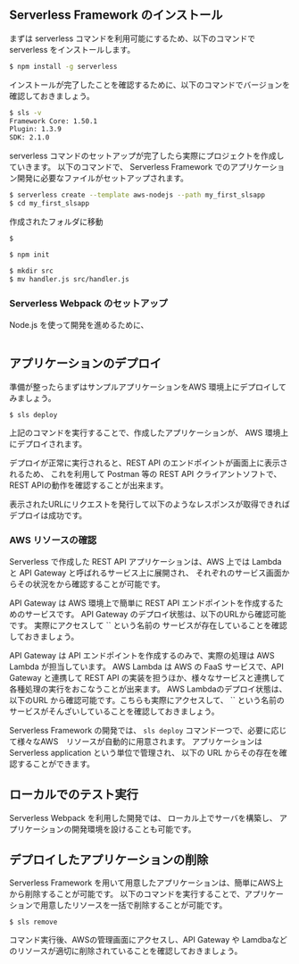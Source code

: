 ## Serverless Framework のインストール

まずは serverless コマンドを利用可能にするため、以下のコマンドで serverless をインストールします。

```bash
$ npm install -g serverless
```

インストールが完了したことを確認するために、以下のコマンドでバージョンを確認しておきましょう。

```bash
$ sls -v
Framework Core: 1.50.1
Plugin: 1.3.9
SDK: 2.1.0
```

serverless コマンドのセットアップが完了したら実際にプロジェクトを作成していきます。
以下のコマンドで、 Serverless Framework でのアプリケーション開発に必要なファイルがセットアップされます。

```bash
$ serverless create --template aws-nodejs --path my_first_slsapp
$ cd my_first_slsapp
```

作成されたフォルダに移動

```bash
$ 
```

```bash
$ npm init
```

```bash
$ mkdir src
$ mv handler.js src/handler.js

```

### Serverless Webpack のセットアップ

Node.js を使って開発を進めるために、

```bash

```


## アプリケーションのデプロイ

準備が整ったらまずはサンプルアプリケーションをAWS 環境上にデプロイしてみましょう。

```
$ sls deploy
```

上記のコマンドを実行することで、作成したアプリケーションが、
AWS 環境上にデプロイされます。

デプロイが正常に実行されると、REST API のエンドポイントが画面上に表示されるため、
これを利用して Postman 等の REST API クライアントソフトで、REST APIの動作を確認することが出来ます。

表示されたURLにリクエストを発行して以下のようなレスポンスが取得できればデプロイは成功です。

### AWS リソースの確認

Serverless で作成した  REST API アプリケーションは、AWS 上では Lambda と API Gateway と呼ばれるサービス上に展開され、
それぞれのサービス画面からその状況をから確認することが可能です。

API Gateway は AWS 環境上で簡単に REST API エンドポイントを作成するためのサービスです。
API Gateway のデプロイ状態は、以下のURLから確認可能です。
実際にアクセスして `` という名前の サービスが存在していることを確認しておきましょう。



API Gateway は API エンドポイントを作成するのみで、実際の処理は AWS Lambda が担当しています。
AWS Lambda は AWS の FaaS サービスで、API Gateway と連携して REST API の実装を担うほか、様々なサービスと連携して各種処理の実行をおこなうことが出来ます。
AWS Lambdaのデプロイ状態は、以下のURL から確認可能です。こちらも実際にアクセスして、 `` という名前のサービスがそんざいしていることを確認しておきましょう。


Serverless Framework の開発では、 `sls deploy` コマンド一つで、必要に応じて様々なAWS　リソースが自動的に用意されます。
アプリケーションは Serverless application という単位で管理され、
以下の URL からその存在を確認することができます。


## ローカルでのテスト実行

Serverless Webpack を利用した開発では、 ローカル上でサーバを構築し、
アプリケーションの開発環境を設けることも可能です。



## デプロイしたアプリケーションの削除

Serverless Framework を用いて用意したアプリケーションは、簡単にAWS上から削除することが可能です。
以下のコマンドを実行することで、アプリケーションで用意したリソースを一括で削除することが可能です。

```
$ sls remove 
```

コマンド実行後、AWSの管理画面にアクセスし、API Gateway や Lamdbaなどのリソースが適切に削除されていることを確認しておきましょう。


